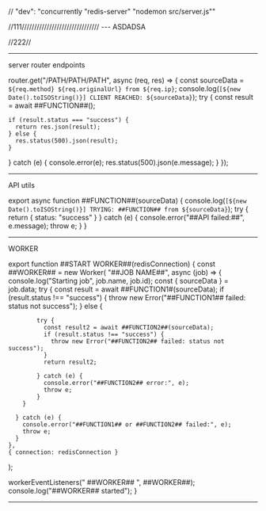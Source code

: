 
// "dev": "concurrently \"redis-server\" \"nodemon src/server.js\""

//111/////////////////////////////// --- ASDADSA 


//222// 


---------------------------------------------------------------------------------------

server router endpoints

router.get("/PATH/PATH/PATH", async (req, res) => {
  const sourceData = `${req.method} ${req.originalUrl} from ${req.ip}`;
  console.log(`[${new Date().toISOString()}] CLIENT REACHED: ${sourceData}`);
  try {
    const result = await ##FUNCTION##();

    if (result.status === "success") {
      return res.json(result);
    } else {
      res.status(500).json(result);
    }
  } catch (e) {
    console.error(e);
    res.status(500).json(e.message);
  }
});


---------------------------------------------------------------------------------------

API utils

export async function ##FUNCTION##(sourceData) {
  console.log(`[${new Date().toISOString()}] TRYING: ##FUNCTION## from ${sourceData}`);
  try {
    return {
      status: "success"
    }
  } catch (e) {
    console.error("##API failed:##", e.message);
    throw e;
  }
}


---------------------------------------------------------------------------------------

WORKER


export function ##START WORKER##(redisConnection) {
  const ##WORKER## = new Worker(
    "##JOB NAME##",
    async (job) => {
      console.log("Starting job", job.name, job.id);
      const { sourceData } = job.data;
      try {
        const result = await ##FUNCTION1#(sourceData);
        if (result.status !== "success") {
          throw new Error("##FUNCTION1## failed: status not success");
        } else {

            try {
              const result2 = await ##FUNCTION2##(sourceData);
              if (result.status !== "success") {
                throw new Error("##FUNCTION2## failed: status not success");
              }
              return result2;

            } catch (e) {
              console.error("##FUNCTION2## error:", e);
              throw e;
            }
        }

      } catch (e) {
        console.error("##FUNCTION1## or ##FUNCTION2## failed:", e);
        throw e;
      }
    },
    { connection: redisConnection }
  );

  workerEventListeners(" ##WORKER## ", ##WORKER##);
  console.log("##WORKER## started");
}

---------------------------------------------------------------------------------------